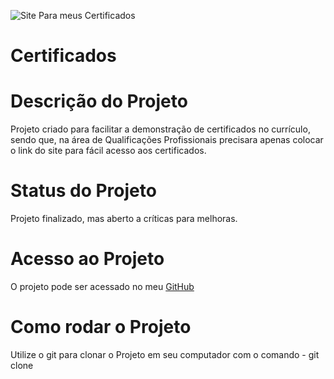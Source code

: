 ![Site Para meus Certificados](https://user-images.githubusercontent.com/103788676/209416863-440eea78-0d12-4271-814c-24660d03603a.svg)
# Certificados

# Descrição do Projeto
Projeto criado para facilitar a demonstração de certificados no currículo, sendo que, na área de Qualificações Profissionais precisara apenas colocar o link do site para fácil acesso aos certificados.

# Status do Projeto

Projeto finalizado, mas aberto a críticas para melhoras.

# Acesso ao Projeto
O projeto pode ser acessado no meu [GitHub](https://github.com/Felipe-Bernardes/Certificados)

# Como rodar o Projeto
Utilize o git para clonar o Projeto em seu computador com o comando - git clone <projeto>
